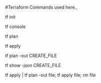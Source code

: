 #Terraform Commands used here.,

tf init

tf console

tf plan

tf apply

tf plan -out CREATE_FILE

tf show -json CREATE_FILE

tf apply | tf plan -out file; tf apply file; rm file
